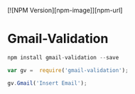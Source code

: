 
[![NPM Version][npm-image]][npm-url]
  
# Gmail-Validation



```js
npm install gmail-validation --save
```
```js
var gv =  require('gmail-validation');

gv.Gmail('Insert Email');

```
